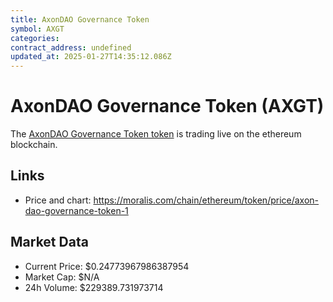 ```yaml
---
title: AxonDAO Governance Token
symbol: AXGT
categories: 
contract_address: undefined
updated_at: 2025-01-27T14:35:12.086Z
---
```


# AxonDAO Governance Token (AXGT)
The [AxonDAO Governance Token token](https://moralis.com/chain/ethereum/token/price/axon-dao-governance-token-1) is trading live on the ethereum blockchain.

## Links
- Price and chart: https://moralis.com/chain/ethereum/token/price/axon-dao-governance-token-1

## Market Data
- Current Price: $0.24773967986387954
- Market Cap: $N/A
- 24h Volume: $229389.731973714
